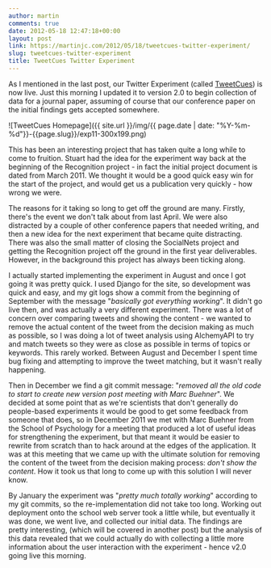 ```yaml
---
author: martin
comments: true
date: 2012-05-18 12:47:18+00:00
layout: post
link: https://martinjc.com/2012/05/18/tweetcues-twitter-experiment/
slug: tweetcues-twitter-experiment
title: TweetCues Twitter Experiment
---
```


As I mentioned in the last post, our Twitter Experiment (called [TweetCues](http://www.cs.cf.ac.uk/recognition/twitterexp/)) is now live. Just this morning I updated it to version 2.0 to begin collection of data for a journal paper, assuming of course that our conference paper on the initial findings gets accepted somewhere.

![TweetCues Homepage]({{ site.url }}/img/{{ page.date | date: "%Y-%m-%d"}}-{{page.slug}}/exp11-300x199.png)

This has been an interesting project that has taken quite a long while to come to fruition. Stuart had the idea for the experiment way back at the beginning of the Recognition project - in fact the initial project document is dated from March 2011. We thought it would be a good quick easy win for the start of the project, and would get us a publication very quickly - how wrong we were.

The reasons for it taking so long to get off the ground are many. Firstly, there's the event we don't talk about from last April. We were also distracted by a couple of other conference papers that needed writing, and then a new idea for the next experiment that became quite distracting. There was also the small matter of closing the SocialNets project and getting the Recognition project off the ground in the first year deliverables. However, in the background this project has always been ticking along.

I actually started implementing the experiment in August and once I got going it was pretty quick. I used Django for the site, so development was quick and easy, and my git logs show a commit from the beginning of September with the message "_basically got everything working_". It didn't go live then, and was actually a very different experiment. There was a lot of concern over comparing tweets and showing the content - we wanted to remove the actual content of the tweet from the decision making as much as possible, so I was doing a lot of tweet analysis using AlchemyAPI to try and match tweets so they were as close as possible in terms of topics or keywords. This rarely worked. Between August and December I spent time bug fixing and attempting to improve the tweet matching, but it wasn't really happening.

Then in December we find a git commit message: "_removed all the old code to start to create new version post meeting with Marc Buehner_". We decided at some point that as we're scientists that don't generally do people-based experiments it would be good to get some feedback from someone that does, so in December 2011 we met with Marc Buehner from the School of Psychology for a meeting that produced a lot of useful ideas for strengthening the experiment, but that meant it would be easier to rewrite from scratch than to hack around at the edges of the application. It was at this meeting that we came up with the ultimate solution for removing the content of the tweet from the decision making process: _don't show the content_. How it took us that long to come up with this solution I will never know.

By January the experiment was "_pretty much totally working_" according to my git commits, so the re-implementation did not take too long. Working out deployment onto the school web server took a little while, but eventually it was done, we went live, and collected our initial data. The findings are pretty interesting, (which will be covered in another post) but the analysis of this data revealed that we could actually do with collecting a little more information about the user interaction with the experiment - hence v2.0 going live this morning.
